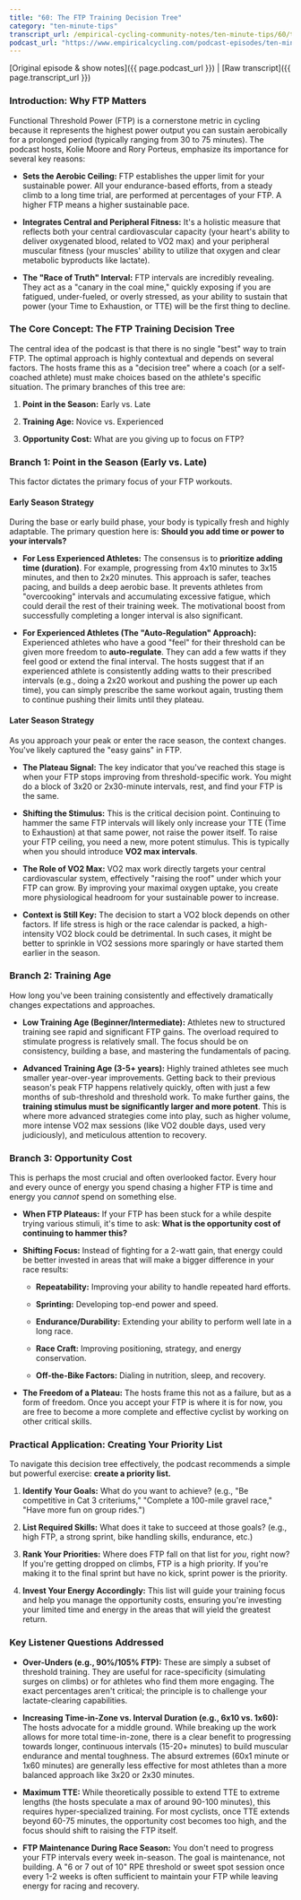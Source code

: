 ```yaml
---
title: "60: The FTP Training Decision Tree"
category: "ten-minute-tips"
transcript_url: /empirical-cycling-community-notes/ten-minute-tips/60/tmt60 ftp training decision tree (transcribed on 07-Aug-2025 11-15-17).txt
podcast_url: "https://www.empiricalcycling.com/podcast-episodes/ten-minute-tips-60-the-ftp-training-decision-tree"
---
```


[Original episode & show notes]({{ page.podcast_url }})   \|   [Raw transcript]({{ page.transcript_url }})

### Introduction: Why FTP Matters

Functional Threshold Power (FTP) is a cornerstone metric in cycling because it represents the highest power output you can sustain aerobically for a prolonged period (typically ranging from 30 to 75 minutes). The podcast hosts, Kolie Moore and Rory Porteus, emphasize its importance for several key reasons:

-   **Sets the Aerobic Ceiling:** FTP establishes the upper limit for your sustainable power. All your endurance-based efforts, from a steady climb to a long time trial, are performed at percentages of your FTP. A higher FTP means a higher sustainable pace.
    
-   **Integrates Central and Peripheral Fitness:** It's a holistic measure that reflects both your central cardiovascular capacity (your heart's ability to deliver oxygenated blood, related to VO2 max) and your peripheral muscular fitness (your muscles' ability to utilize that oxygen and clear metabolic byproducts like lactate).
    
-   **The "Race of Truth" Interval:** FTP intervals are incredibly revealing. They act as a "canary in the coal mine," quickly exposing if you are fatigued, under-fueled, or overly stressed, as your ability to sustain that power (your Time to Exhaustion, or TTE) will be the first thing to decline.
    

### The Core Concept: The FTP Training Decision Tree

The central idea of the podcast is that there is no single "best" way to train FTP. The optimal approach is highly contextual and depends on several factors. The hosts frame this as a "decision tree" where a coach (or a self-coached athlete) must make choices based on the athlete's specific situation. The primary branches of this tree are:

1.  **Point in the Season:** Early vs. Late
    
2.  **Training Age:** Novice vs. Experienced
    
3.  **Opportunity Cost:** What are you giving up to focus on FTP?
    

### Branch 1: Point in the Season (Early vs. Late)

This factor dictates the primary focus of your FTP workouts.

#### **Early Season Strategy**

During the base or early build phase, your body is typically fresh and highly adaptable. The primary question here is: **Should you add time or power to your intervals?**

-   **For Less Experienced Athletes:** The consensus is to **prioritize adding time (duration)**. For example, progressing from 4x10 minutes to 3x15 minutes, and then to 2x20 minutes. This approach is safer, teaches pacing, and builds a deep aerobic base. It prevents athletes from "overcooking" intervals and accumulating excessive fatigue, which could derail the rest of their training week. The motivational boost from successfully completing a longer interval is also significant.
    
-   **For Experienced Athletes (The "Auto-Regulation" Approach):** Experienced athletes who have a good "feel" for their threshold can be given more freedom to **auto-regulate**. They can add a few watts if they feel good or extend the final interval. The hosts suggest that if an experienced athlete is consistently adding watts to their prescribed intervals (e.g., doing a 2x20 workout and pushing the power up each time), you can simply prescribe the same workout again, trusting them to continue pushing their limits until they plateau.
    

#### **Later Season Strategy**

As you approach your peak or enter the race season, the context changes. You've likely captured the "easy gains" in FTP.

-   **The Plateau Signal:** The key indicator that you've reached this stage is when your FTP stops improving from threshold-specific work. You might do a block of 3x20 or 2x30-minute intervals, rest, and find your FTP is the same.
    
-   **Shifting the Stimulus:** This is the critical decision point. Continuing to hammer the same FTP intervals will likely only increase your TTE (Time to Exhaustion) at that same power, not raise the power itself. To raise your FTP ceiling, you need a new, more potent stimulus. This is typically when you should introduce **VO2 max intervals**.
    
-   **The Role of VO2 Max:** VO2 max work directly targets your central cardiovascular system, effectively "raising the roof" under which your FTP can grow. By improving your maximal oxygen uptake, you create more physiological headroom for your sustainable power to increase.
    
-   **Context is Still Key:** The decision to start a VO2 block depends on other factors. If life stress is high or the race calendar is packed, a high-intensity VO2 block could be detrimental. In such cases, it might be better to sprinkle in VO2 sessions more sparingly or have started them earlier in the season.
    

### Branch 2: Training Age

How long you've been training consistently and effectively dramatically changes expectations and approaches.

-   **Low Training Age (Beginner/Intermediate):** Athletes new to structured training see rapid and significant FTP gains. The overload required to stimulate progress is relatively small. The focus should be on consistency, building a base, and mastering the fundamentals of pacing.
    
-   **Advanced Training Age (3-5+ years):** Highly trained athletes see much smaller year-over-year improvements. Getting back to their previous season's peak FTP happens relatively quickly, often with just a few months of sub-threshold and threshold work. To make further gains, the **training stimulus must be significantly larger and more potent**. This is where more advanced strategies come into play, such as higher volume, more intense VO2 max sessions (like VO2 double days, used very judiciously), and meticulous attention to recovery.
    

### Branch 3: Opportunity Cost

This is perhaps the most crucial and often overlooked factor. Every hour and every ounce of energy you spend chasing a higher FTP is time and energy you _cannot_ spend on something else.

-   **When FTP Plateaus:** If your FTP has been stuck for a while despite trying various stimuli, it's time to ask: **What is the opportunity cost of continuing to hammer this?**
    
-   **Shifting Focus:** Instead of fighting for a 2-watt gain, that energy could be better invested in areas that will make a bigger difference in your race results:
    
    -   **Repeatability:** Improving your ability to handle repeated hard efforts.
        
    -   **Sprinting:** Developing top-end power and speed.
        
    -   **Endurance/Durability:** Extending your ability to perform well late in a long race.
        
    -   **Race Craft:** Improving positioning, strategy, and energy conservation.
        
    -   **Off-the-Bike Factors:** Dialing in nutrition, sleep, and recovery.
        
-   **The Freedom of a Plateau:** The hosts frame this not as a failure, but as a form of freedom. Once you accept your FTP is where it is for now, you are free to become a more complete and effective cyclist by working on other critical skills.
    

### Practical Application: Creating Your Priority List

To navigate this decision tree effectively, the podcast recommends a simple but powerful exercise: **create a priority list.**

1.  **Identify Your Goals:** What do you want to achieve? (e.g., "Be competitive in Cat 3 criteriums," "Complete a 100-mile gravel race," "Have more fun on group rides.")
    
2.  **List Required Skills:** What does it take to succeed at those goals? (e.g., high FTP, a strong sprint, bike handling skills, endurance, etc.)
    
3.  **Rank Your Priorities:** Where does FTP fall on that list for _you_, right now? If you're getting dropped on climbs, FTP is a high priority. If you're making it to the final sprint but have no kick, sprint power is the priority.
    
4.  **Invest Your Energy Accordingly:** This list will guide your training focus and help you manage the opportunity costs, ensuring you're investing your limited time and energy in the areas that will yield the greatest return.
    

### Key Listener Questions Addressed

-   **Over-Unders (e.g., 90%/105% FTP):** These are simply a subset of threshold training. They are useful for race-specificity (simulating surges on climbs) or for athletes who find them more engaging. The exact percentages aren't critical; the principle is to challenge your lactate-clearing capabilities.
    
-   **Increasing Time-in-Zone vs. Interval Duration (e.g., 6x10 vs. 1x60):** The hosts advocate for a middle ground. While breaking up the work allows for more total time-in-zone, there is a clear benefit to progressing towards longer, continuous intervals (15-20+ minutes) to build muscular endurance and mental toughness. The absurd extremes (60x1 minute or 1x60 minutes) are generally less effective for most athletes than a more balanced approach like 3x20 or 2x30 minutes.
    
-   **Maximum TTE:** While theoretically possible to extend TTE to extreme lengths (the hosts speculate a max of around 90-100 minutes), this requires hyper-specialized training. For most cyclists, once TTE extends beyond 60-75 minutes, the opportunity cost becomes too high, and the focus should shift to raising the FTP itself.
    
-   **FTP Maintenance During Race Season:** You don't need to progress your FTP intervals every week in-season. The goal is maintenance, not building. A "6 or 7 out of 10" RPE threshold or sweet spot session once every 1-2 weeks is often sufficient to maintain your FTP while leaving energy for racing and recovery.